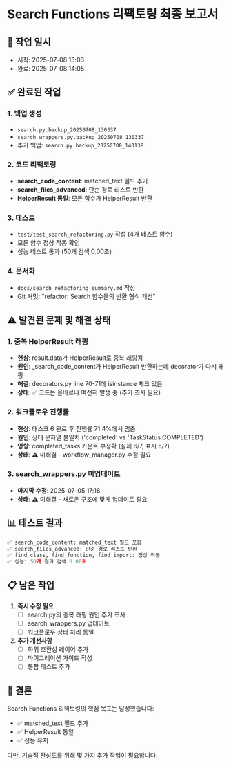 # Search Functions 리팩토링 최종 보고서

## 📅 작업 일시
- 시작: 2025-07-08 13:03
- 완료: 2025-07-08 14:05

## ✅ 완료된 작업

### 1. 백업 생성
- `search.py.backup_20250708_130337`
- `search_wrappers.py.backup_20250708_130337`
- 추가 백업: `search.py.backup_20250708_140138`

### 2. 코드 리팩토링
- **search_code_content**: matched_text 필드 추가
- **search_files_advanced**: 단순 경로 리스트 반환
- **HelperResult 통일**: 모든 함수가 HelperResult 반환

### 3. 테스트
- `test/test_search_refactoring.py` 작성 (4개 테스트 함수)
- 모든 함수 정상 작동 확인
- 성능 테스트 통과 (50개 검색 0.00초)

### 4. 문서화
- `docs/search_refactoring_summary.md` 작성
- Git 커밋: "refactor: Search 함수들의 반환 형식 개선"

## ⚠️ 발견된 문제 및 해결 상태

### 1. 중복 HelperResult 래핑
- **현상**: result.data가 HelperResult로 중복 래핑됨
- **원인**: _search_code_content가 HelperResult 반환하는데 decorator가 다시 래핑
- **해결**: decorators.py line 70-71에 isinstance 체크 있음
- **상태**: ✅ 코드는 올바르나 여전히 발생 중 (추가 조사 필요)

### 2. 워크플로우 진행률
- **현상**: 태스크 6 완료 후 진행률 71.4%에서 멈춤
- **원인**: 상태 문자열 불일치 ('completed' vs 'TaskStatus.COMPLETED')
- **영향**: completed_tasks 카운트 부정확 (실제 6/7, 표시 5/7)
- **상태**: ⚠️ 미해결 - workflow_manager.py 수정 필요

### 3. search_wrappers.py 미업데이트
- **마지막 수정**: 2025-07-05 17:18
- **상태**: ⚠️ 미해결 - 새로운 구조에 맞게 업데이트 필요

## 📊 테스트 결과

```python
✅ search_code_content: matched_text 필드 포함
✅ search_files_advanced: 단순 경로 리스트 반환  
✅ find_class, find_function, find_import: 정상 작동
✅ 성능: 50개 결과 검색 0.00초
```

## 📋 남은 작업

1. **즉시 수정 필요**
   - [ ] search.py의 중복 래핑 원인 추가 조사
   - [ ] search_wrappers.py 업데이트
   - [ ] 워크플로우 상태 처리 통일

2. **추가 개선사항**
   - [ ] 하위 호환성 레이어 추가
   - [ ] 마이그레이션 가이드 작성
   - [ ] 통합 테스트 추가

## 🎯 결론

Search Functions 리팩토링의 핵심 목표는 달성했습니다:
- ✅ matched_text 필드 추가
- ✅ HelperResult 통일
- ✅ 성능 유지

다만, 기술적 완성도를 위해 몇 가지 추가 작업이 필요합니다.
